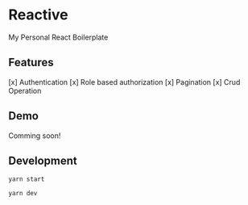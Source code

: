 # Reactive

My Personal React Boilerplate

## Features

[x] Authentication
[x] Role based authorization
[x] Pagination
[x] Crud Operation

## Demo

Comming soon!

## Development

```
yarn start
```

```
yarn dev
```
